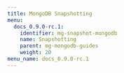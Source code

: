 ```yaml
---
title: MongoDB Snapshotting
menu:
  docs_0.9.0-rc.1:
    identifier: mg-snapshot-mongodb
    name: Snapshotting
    parent: mg-mongodb-guides
    weight: 20
menu_name: docs_0.9.0-rc.1
---
```


